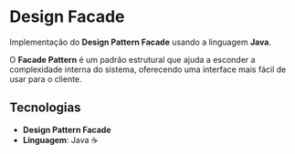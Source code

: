 # Design Facade 

Implementação do **Design Pattern Facade** usando a linguagem **Java**.

O **Facade Pattern** é um padrão estrutural que ajuda a esconder a complexidade interna do sistema, oferecendo uma interface mais fácil de usar para o cliente.

## Tecnologias

- **Design Pattern Facade** 
- **Linguagem**: Java ☕

